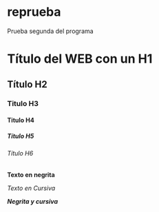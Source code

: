 # reprueba
Prueba segunda del programa

# Título del WEB con un H1
## Título  H2
### Titulo H3
#### Titulo H4
##### Título H5
###### Título H6



**Texto en negrita**

*Texto en Cursiva*

***Negrita y cursiva***
